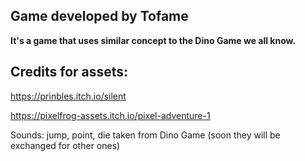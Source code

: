 ## Game developed by Tofame
**It's a game that uses similar concept to the Dino Game we all know.**

## Credits for assets:

https://prinbles.itch.io/silent

https://pixelfrog-assets.itch.io/pixel-adventure-1

Sounds: jump, point, die taken from Dino Game (soon they will be exchanged for other ones)
